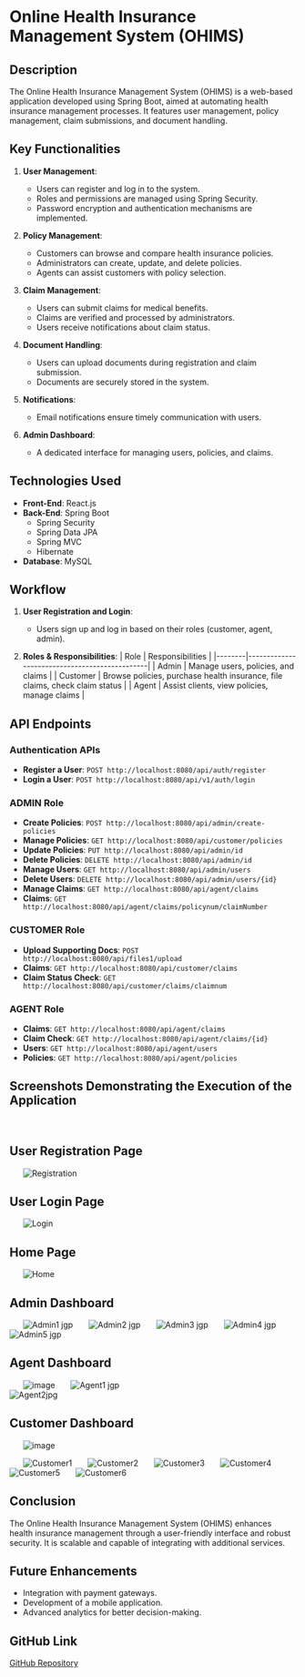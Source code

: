 # Online Health Insurance Management System (OHIMS)

## Description
The Online Health Insurance Management System (OHIMS) is a web-based application developed using Spring Boot, aimed at automating health insurance management processes. It features user management, policy management, claim submissions, and document handling.

## Key Functionalities
1. **User Management**:
   - Users can register and log in to the system.
   - Roles and permissions are managed using Spring Security.
   - Password encryption and authentication mechanisms are implemented.

2. **Policy Management**:
   - Customers can browse and compare health insurance policies.
   - Administrators can create, update, and delete policies.
   - Agents can assist customers with policy selection.

3. **Claim Management**:
   - Users can submit claims for medical benefits.
   - Claims are verified and processed by administrators.
   - Users receive notifications about claim status.

4. **Document Handling**:
   - Users can upload documents during registration and claim submission.
   - Documents are securely stored in the system.

5. **Notifications**:
   - Email notifications ensure timely communication with users.

6. **Admin Dashboard**:
   - A dedicated interface for managing users, policies, and claims.

## Technologies Used
- **Front-End**: React.js
- **Back-End**: Spring Boot
  - Spring Security
  - Spring Data JPA
  - Spring MVC
  - Hibernate
- **Database**: MySQL

## Workflow
1. **User Registration and Login**:
   - Users sign up and log in based on their roles (customer, agent, admin).

2. **Roles & Responsibilities**:
   | Role   | Responsibilities                              |
   |--------|-----------------------------------------------|
   | Admin  | Manage users, policies, and claims            |
   | Customer | Browse policies, purchase health insurance, file claims, check claim status |
   | Agent  | Assist clients, view policies, manage claims   |

## API Endpoints
### Authentication APIs
- **Register a User**: `POST http://localhost:8080/api/auth/register`
- **Login a User**: `POST http://localhost:8080/api/v1/auth/login`

### ADMIN Role
- **Create Policies**: `POST http://localhost:8080/api/admin/create-policies`
- **Manage Policies**: `GET http://localhost:8080/api/customer/policies`
- **Update Policies**: `PUT http://localhost:8080/api/admin/id`
- **Delete Policies**: `DELETE http://localhost:8080/api/admin/id`
- **Manage Users**: `GET http://localhost:8080/api/admin/users`
- **Delete Users**: `DELETE http://localhost:8080/api/admin/users/{id}`
- **Manage Claims**: `GET http://localhost:8080/api/agent/claims`
- **Claims**: `GET http://localhost:8080/api/agent/claims/policynum/claimNumber`

### CUSTOMER Role
- **Upload Supporting Docs**: `POST http://localhost:8080/api/files1/upload`
- **Claims**: `GET http://localhost:8080/api/customer/claims`
- **Claim Status Check**: `GET http://localhost:8080/api/customer/claims/claimnum`

### AGENT Role
- **Claims**: `GET http://localhost:8080/api/agent/claims`
- **Claim Check**: `GET http://localhost:8080/api/agent/claims/{id}`
- **Users**: `GET http://localhost:8080/api/agent/users`
- **Policies**: `GET http://localhost:8080/api/agent/policies`


## Screenshots Demonstrating the Execution of the Application
&nbsp;  &nbsp;  &nbsp; 
 ## User Registration Page
 &nbsp;  &nbsp;  &nbsp; 
 ![Registration](https://github.com/user-attachments/assets/6d91e36c-7295-42b6-8a04-fb8341455c79)
 &nbsp;  &nbsp;  &nbsp;  

  ## User Login Page
  &nbsp;  &nbsp;  &nbsp; 
 ![Login](https://github.com/user-attachments/assets/db103fd6-265d-4abb-9375-48f8018d582d)
&nbsp;  &nbsp;  &nbsp; 

  ## Home Page
  &nbsp;  &nbsp;  &nbsp; 
 ![Home](https://github.com/user-attachments/assets/8578a30a-2e77-4803-8a18-6965e676dcb6)
&nbsp;  &nbsp;  &nbsp; 
  ## Admin Dashboard
  &nbsp;  &nbsp;  &nbsp;
 ![Admin1 jgp](https://github.com/user-attachments/assets/7951a1af-0188-409c-8c99-70932b625a68)
&nbsp;  &nbsp;  &nbsp; 
 ![Admin2 jgp](https://github.com/user-attachments/assets/a970d37b-4dcd-40e2-b490-7f81909ffc33)
&nbsp;  &nbsp;  &nbsp; 
 ![Admin3 jgp](https://github.com/user-attachments/assets/74250060-dbe2-470d-88a2-d22e91c56070) 
&nbsp;  &nbsp;  &nbsp; 
 ![Admin4 jgp](https://github.com/user-attachments/assets/324e0a2e-61b8-4ec1-abfa-cc4f3bf458f8)
&nbsp;  &nbsp;  &nbsp; 
 ![Admin5 jgp](https://github.com/user-attachments/assets/6b504c87-5244-46db-8bff-22dac3cff4f4)
&nbsp;  &nbsp;  &nbsp; 
  ## Agent Dashboard
  &nbsp;  &nbsp;  &nbsp;
![image](https://github.com/user-attachments/assets/06890f9a-dba5-48a9-a1dd-b46df65b7d7c)
&nbsp;  &nbsp;  &nbsp;
 ![Agent1 jgp](https://github.com/user-attachments/assets/bbfdf1bd-7223-4329-9d9e-31180c5f7477)
&nbsp;  &nbsp;  &nbsp;  
 ![Agent2jpg](https://github.com/user-attachments/assets/926fa7d1-08e2-4236-b7c8-d42807c0ee2d)
&nbsp;  &nbsp;  &nbsp; 

  ## Customer Dashboard
  &nbsp;  &nbsp;  &nbsp;
  ![image](https://github.com/user-attachments/assets/98ab35e7-736b-4d12-be6a-d9dab21a6579)

  &nbsp;  &nbsp;  &nbsp;
 ![Customer1](https://github.com/user-attachments/assets/cb47ddbc-dcc0-4cb7-b247-694a006bd033)
&nbsp;  &nbsp;  &nbsp; 
 ![Customer2](https://github.com/user-attachments/assets/d7965237-33fd-4f6b-8b91-e5b2f7d2492e)
&nbsp;  &nbsp;  &nbsp; 
 ![Customer3](https://github.com/user-attachments/assets/79eda46c-0b93-4ba5-95d6-88b1047c223d)
&nbsp;  &nbsp;  &nbsp; 
 ![Customer4](https://github.com/user-attachments/assets/3ac6296c-6252-40e0-8ba3-3f97b6a50c10)
&nbsp;  &nbsp;  &nbsp; 
 ![Customer5](https://github.com/user-attachments/assets/2fd92cc4-0dae-4fb1-a0bd-442eef37b7c4)
&nbsp;  &nbsp;  &nbsp; 
 ![Customer6](https://github.com/user-attachments/assets/3ef5cc26-6bf2-4520-80f8-1ddd168309b0)




## Conclusion
The Online Health Insurance Management System (OHIMS) enhances health insurance management through a user-friendly interface and robust security. It is scalable and capable of integrating with additional services.

## Future Enhancements
- Integration with payment gateways.
- Development of a mobile application.
- Advanced analytics for better decision-making.

## GitHub Link
[GitHub Repository](https://github.com/Arun-hash30/onlinehealthinsurencemanagementsystem/tree/master)
